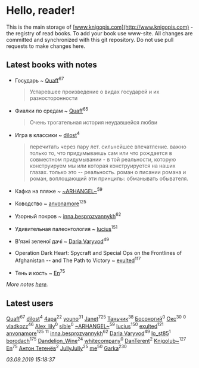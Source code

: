 # Hello, reader!
This is the main storage of [www.knigopis.com](http://www.knigopis.com) - the registry of read books.
To add your book use www-site. All changes are committed and synchronized with this git repository.
Do not use pull requests to make changes here.


## Latest books with notes
* Государь ~ [Quaff](users/122/12267158-vkontakte)<sup>67</sup>
    > Устаревшее произведение о видах государей и их разносторонности

* Фиалки по средам ~ [Quaff](users/122/12267158-vkontakte)<sup>65</sup>
    > Очень трогательная история неудавшейся любви

* Игра в классики ~ [dilost](users/102/10206471247373307-facebook)<sup>4</sup>
    > перечитать через пару лет. сильнейшее впечатление. важно только то, что придумываешь сам или что рождается в совместном придумывании - в той реальности, которую конструируем мы или которая конструируется на наших глазах. только это -- реальность. роман о писании романа и роман, воплощающий эти принципы: обманывать обывателя.

* Кафка на пляже ~ [~ARHANGEL~](users/642/64251996-vkontakte)<sup>59</sup>

* Ководство ~ [anvonamore](users/595/5957175-vkontakte)<sup>125</sup>

* Узорный покров ~ [inna.besprozvannykh](users/733/73323849-yandex)<sup>62</sup>

* Удивительная палеонтология ~ [lucius](users/838/83820536-yandex)<sup>151</sup>

* В'язні зеленої дачі ~ [Daria Varyvod](users/829/829893410524253-facebook)<sup>49</sup>

* Operation Dark Heart: Spycraft and Special Ops on the Frontlines of Afghanistan -- and The Path to Victory ~ [exulted](users/100/100599204551896265722-google)<sup>117</sup>

* Тень и кость ~ [En](users/333/333646551-vkontakte)<sup>75</sup>


_More notes [here](latest_books_with_notes.md)._


## Latest users
[Quaff](users/122/12267158-vkontakte)<sup>67</sup> 
[dilost](users/102/10206471247373307-facebook)<sup>4</sup> 
[4apa](users/117/117392596378069249667-google)<sup>22</sup> 
[youno](users/302/302928912-vkontakte)<sup>31</sup> 
[Janet](users/108/108113656204404967440-google)<sup>725</sup> 
[Таньчик](users/209/2096581563762610-facebook)<sup>38</sup> 
[Босоногий](users/109/109052178227950452885-google)<sup>0</sup> 
[Окс](users/102/102536471289425216982-google)<sup>30</sup> 
[](users/146/146934491-vkontakte)<sup>0</sup> 
[vladkozz](users/572/57239276-vkontakte)<sup>46</sup> 
[Alex_lily](users/117/1178872-vkontakte)<sup>0</sup> 
[sible](users/765/76561198018016919-steam)<sup>0</sup> 
[~ARHANGEL~](users/642/64251996-vkontakte)<sup>59</sup> 
[lucius](users/838/83820536-yandex)<sup>150</sup> 
[exulted](users/100/100599204551896265722-google)<sup>121</sup> 
[anvonamore](users/595/5957175-vkontakte)<sup>125</sup> 
[](users/110/110931306939441771638-google)<sup>11</sup> 
[inna.besprozvannykh](users/733/73323849-yandex)<sup>62</sup> 
[Daria Varyvod](users/829/829893410524253-facebook)<sup>49</sup> 
[lo_st85](users/176/17659596-vkontakte)<sup>1</sup> 
[borodach](users/157/15706320-vkontakte)<sup>175</sup> 
[Dandelion_Wine](users/586/58602788-vkontakte)<sup>24</sup> 
[whitecompany](users/840/84060805-vkontakte)<sup>0</sup> 
[DanTerent](users/139/13984651701920217604-mailru)<sup>2</sup> 
[Knigolub~](users/111/111878597279669641685-google)<sup>127</sup> 
[En](users/333/333646551-vkontakte)<sup>75</sup> 
[Антон Тетенёв](users/682/6820689443874545064-mailru)<sup>2</sup> 
[JullyJully](users/117/117443283415472077372-google)<sup>25</sup> 
[me](users/381/381417697-yandex)<sup>50</sup> 
[Garka](users/115/115753719718250012620-google)<sup>230</sup> 


_03.09.2019 15:18:37_
